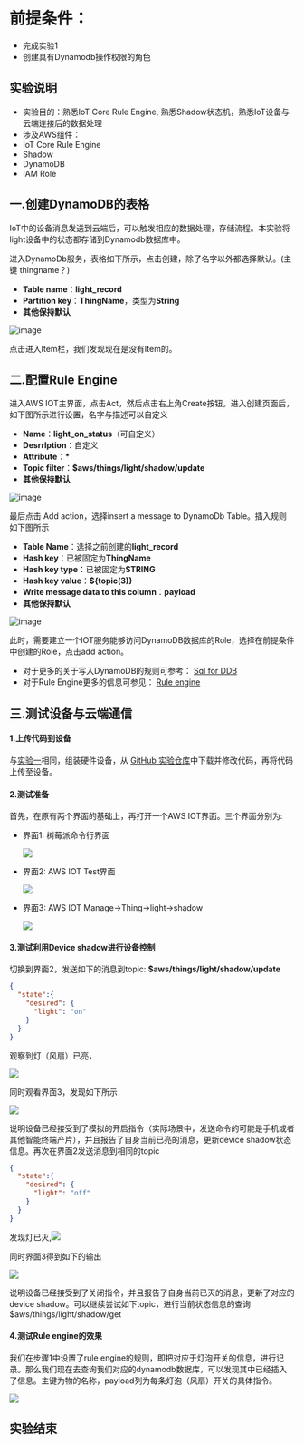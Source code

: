 前提条件：
==========
* 完成实验1
* 创建具有Dynamodb操作权限的角色

实验说明
----------
* 实验目的：熟悉IoT Core Rule Engine, 熟悉Shadow状态机，熟悉IoT设备与云端连接后的数据处理
* 涉及AWS组件：
 * IoT Core Rule Engine
 * Shadow
 * DynamoDB
 * IAM Role

一.创建DynamoDB的表格
----------------
IoT中的设备消息发送到云端后，可以触发相应的数据处理，存储流程。本实验将light设备中的状态都存储到Dynamodb数据库中。

进入DynamoDb服务，表格如下所示，点击创建，除了名字以外都选择默认。(主键 thingname？)

- **Table name**：**light_record**
- **Partition key**：**ThingName**，类型为**String**
- **其他保持默认**

![image](https://s3.cn-northwest-1.amazonaws.com.cn/aws-quickstart/assets/IoT/lab2/pic1.jpg)


点击进入Item栏，我们发现现在是没有Item的。

二.配置Rule Engine
----------------
进入AWS IOT主界面，点击Act，然后点击右上角Create按钮。进入创建页面后，如下图所示进行设置，名字与描述可以自定义

- **Name**：**light_on_status**（可自定义）
- **Desrrlption**：自定义
- **Attribute**：**\***
- **Topic filter**：**$aws/things/light/shadow/update**
- **其他保持默认**

![image](https://s3.cn-northwest-1.amazonaws.com.cn/aws-quickstart/assets/IoT/lab2/pic2.png)

最后点击 Add action，选择insert a message to DynamoDb Table。插入规则如下图所示

- **Table Name**：选择之前创建的**light_record**
- **Hash key**：已被固定为**ThingName**
- **Hash key type**：已被固定为**STRING**
- **Hash key value**：**${topic(3)}**
- **Write message data to this column**：**payload**
- **其他保持默认**

![image](https://s3.cn-northwest-1.amazonaws.com.cn/aws-quickstart/assets/IoT/lab2/pic3.jpg)

此时，需要建立一个IOT服务能够访问DynamoDB数据库的Role，选择在前提条件中创建的Role，点击add action。
* 对于更多的关于写入DynamoDB的规则可参考：
[Sql for DDB](https://docs.aws.amazon.com/iot/latest/developerguide/iot-rule-sql-version.html)
* 对于Rule Engine更多的信息可参见：
[Rule engine](https://docs.aws.amazon.com/iot/latest/developerguide/iot-rules.html)

三.测试设备与云端通信
----------------
#### 1.上传代码到设备

与[实验一](lab1.IoTCore.1.md)相同，组装硬件设备，从 [GitHub 实验仓库](https://github.com/chinalabs/aws-iot-lab-1)中下载并修改代码，再将代码上传至设备。

#### 2.测试准备
首先，在原有两个界面的基础上，再打开一个AWS IOT界面。三个界面分别为:
  * 界面1: 树莓派命令行界面

    ![](https://s3.cn-northwest-1.amazonaws.com.cn/aws-quickstart/assets/IoT/lab2/interf-1.png)

  * 界面2: AWS IOT Test界面

    ![](https://s3.cn-northwest-1.amazonaws.com.cn/aws-quickstart/assets/IoT/lab2/inter-2png.png)

  * 界面3: AWS IOT Manage->Thing->light->shadow

    ![](https://s3.cn-northwest-1.amazonaws.com.cn/aws-quickstart/assets/IoT/lab2/interf-3.png)
#### 3.测试利用Device shadow进行设备控制

切换到界面2，发送如下的消息到topic: **$aws/things/light/shadow/update**
```json
{
  "state":{
    "desired": {
      "light": "on"
    }
  }
}
```
观察到灯（风扇）已亮，

![](https://s3.cn-northwest-1.amazonaws.com.cn/aws-quickstart/assets/IoT/lab2/result-1-2.jpeg)

同时观看界面3，发现如下所示

![](https://s3.cn-northwest-1.amazonaws.com.cn/aws-quickstart/assets/IoT/lab2/result-1-3.png)

说明设备已经接受到了模拟的开启指令（实际场景中，发送命令的可能是手机或者其他智能终端产片），并且报告了自身当前已亮的消息，更新device shadow状态信息。再次在界面2发送消息到相同的topic
```json
{
  "state":{
    "desired": {
      "light": "off"
    }
  }
}
```
发现灯已灭,![](https://s3.cn-northwest-1.amazonaws.com.cn/aws-quickstart/assets/IoT/lab2/result-1-2.png)

同时界面3得到如下的输出

![](https://s3.cn-northwest-1.amazonaws.com.cn/aws-quickstart/assets/IoT/lab2/result-1-4.jpg)

说明设备已经接受到了关闭指令，并且报告了自身当前已灭的消息，更新了对应的device shadow。可以继续尝试如下topic，进行当前状态信息的查询
$aws/things/light/shadow/get

#### 4.测试Rule engine的效果

我们在步骤1中设置了rule engine的规则，即把对应于灯泡开关的信息，进行记录。那么我们现在去查询我们对应的dynamodb数据库，可以发现其中已经插入了信息。主键为物的名称，payload列为每条灯泡（风扇）开关的具体指令。

![](https://s3.cn-northwest-1.amazonaws.com.cn/aws-quickstart/assets/IoT/lab2/result.png)

实验结束
------
